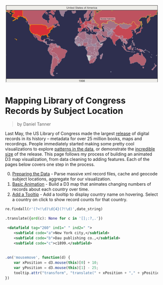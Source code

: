 
![cover photo](https://github.com/clarkdatalabs/LoC/blob/master/Visualization/images/LoC.jpg?raw=true)

# Mapping Library of Congress Records by Subject Location

> by Daniel Tanner

Last May, the US Library of Congress made the largest [release](https://www.si.umich.edu/news/library-congress-opened-its-catalogs-why-it-matters#gsc.tab=0) of digital records in its history – metadata for over 25 million books, maps and recordings. People immediately started making some pretty cool visualizations to explore [patterns in the data](http://sappingattention.blogspot.com/2017/05/a-brief-visual-history-of-marc.html), or demonstrate the [incredible size](https://medium.com/@thisismattmiller/library-of-congress-lists-57ddd177f1e2?loclr=blogsig) of the release. This page follows my process of building an animated D3 map visualization, from data cleaning to adding features. Each of the pages below covers one step in the process.

0. [Preparing the Data](https://clarkdatalabs.github.io/LoC/Visualization/0_PreparingData.html) - Parse massive xml record files, cache and geocode subject locations, aggregate for our visualization.
1. [Basic Animation](https://clarkdatalabs.github.io/LoC/Visualization/1_BasicAnimation.html) - Build a D3 map that animates changing numbers of records about each country over time.
2. [Add a Tooltip](https://clarkdatalabs.github.io/LoC/Visualization/2_TooltipSelection.html) - Add a tooltip to display country name on hovering. Select a country on click to show record counts for that country.

```python
re.findall(r'(?<!\d)\d{4}(?!\d)',date_string)
```
```python
.translate({ord(c): None for c in '[];:?,.'})
```

```xml
 <datafield tag="260" ind1=" " ind2=" ">
    <subfield code="a">New York city,</subfield>
    <subfield code="b">Dau publishing co.,</subfield>
    <subfield code="c">c1899.</subfield>
```


```js

.on('mousemove', function(d) {
	var xPosition = d3.mouse(this)[0] + 10;
	var yPosition = d3.mouse(this)[1] - 25;
	tooltip.attr("transform", "translate(" + xPosition + "," + yPosition + ")");
})
```
